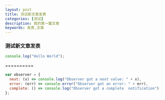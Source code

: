 ```yaml
---
layout: post
title: 测试新文章发表
categories: [测试]
description: 我的第一篇文章
keywords: 发表,文章
---
```


### 测试新文章发表

```javascript
console.log("Hollo World");
```

==========

```js
var observer = {
  next: (x) => console.log("Observer got a next value: " + x),
  error: (err) => console.error("Observer got an error: " + err),
  complete: () => console.log("Observer got a complete  notification"),
};
```
